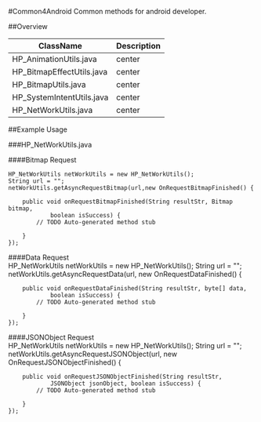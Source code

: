 #Common4Android
  Common methods for android developer.
  
##Overview

ClassName                  | Description  
---------------------------|--------------------------------------
HP_AnimationUtils.java     | center       
HP_BitmapEffectUtils.java  | center       
HP_BitmapUtils.java        | center      
HP_SystemIntentUtils.java  | center           
HP_NetWorkUtils.java       | center     

##Example Usage

###HP_NetWorkUtils.java

####Bitmap Request

	HP_NetWorkUtils netWorkUtils = new HP_NetWorkUtils();
	String url = "";
	netWorkUtils.getAsyncRequestBitmap(url,new OnRequestBitmapFinished() {
			
		public void onRequestBitmapFinished(String resultStr, Bitmap bitmap,
				boolean isSuccess) {
			// TODO Auto-generated method stub
			
		}
	});
	
####Data Request	
	HP_NetWorkUtils netWorkUtils = new HP_NetWorkUtils();
	String url = "";
	netWorkUtils.getAsyncRequestData(url, new OnRequestDataFinished() {
			
		public void onRequestDataFinished(String resultStr, byte[] data,
				boolean isSuccess) {
			// TODO Auto-generated method stub
			
		}
	});
	
####JSONObject Request	
	HP_NetWorkUtils netWorkUtils = new HP_NetWorkUtils();
	String url = "";
	netWorkUtils.getAsyncRequestJSONObject(url, new OnRequestJSONObjectFinished() {
			
		public void onRequestJSONObjectFinished(String resultStr,
				JSONObject jsonObject, boolean isSuccess) {
			// TODO Auto-generated method stub
					
		}
	});